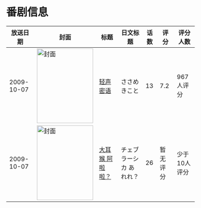 # 番剧信息

|放送日期|封面|标题|日文标题|话数|评分|评分人数|
|---|---|---|---|---|---|---|
|2009-10-07|<img src="//lain.bgm.tv/pic/cover/c/24/17/2661_t2Ugz.jpg" alt="封面" style="width:150px;height:200px;object-fit:cover;">|[轻声密语](https://bangumi.tv/subject/2661)|ささめきこと|13|7.2|967人评分|
|2009-10-07|<img src="//lain.bgm.tv/pic/cover/c/2b/76/7347_vN3a3.jpg" alt="封面" style="width:150px;height:200px;object-fit:cover;">|[大耳猴 阿啦啦？](https://bangumi.tv/subject/7347)|チェブラーシカ あれれ？|26|暂无评分|少于10人评分|
